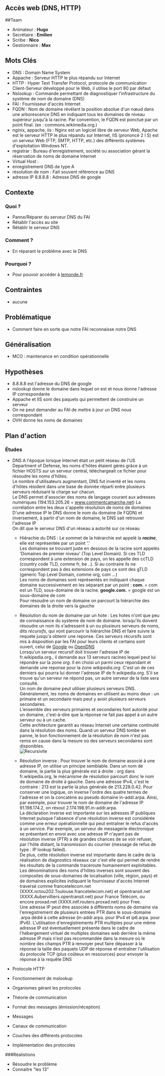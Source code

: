 **Accès web (DNS, HTTP)**
--------------------------

##Team
   * Animateur : **Hugo**
   * Secrétaire : **Emilien**
   * Scribe : **Nico**
   * Gestionnaire : **Max**


## Mots Clés
   * DNS : Domain Name System
   * Appache : Serveur HTTP le plus répandu sur Internet
   * HTTP : Hyper Text Transfer Protocol, protocole de communication Client-Serveur développé pour le Web, il utilise le port 80 par défaut
   * Nslookup : Commande permettant de diagnostiquer l'infrastructure du système de nom de domaine (DNS)
   * FAI : Fournisseur d'accès Internet
   * FQDN : Nom de domaine révélant la position absolue d'un nœud dans une arborescence DNS en indiquant tous les domaines de niveau supérieur jusqu'à la racine. Par convention, le FQDN est ponctué par un point final. (ex : commons.wikimedia.org.)
   * nginix, appache, iis : Nginx est un logiciel libre de serveur Web, Apache est le serveur HTTP le plus répandu sur Internet, IIS (prononcé 2 I S) est un serveur Web (FTP, SMTP, HTTP, etc.) des différents systèmes d'exploitation Windows NT.
   * registrar : Bureau d'enregistrement, société ou association gérant la réservation de noms de domaine Internet
   * Virtual Host : 
   * enregistrement DNS de type A
   * résolution de nom : Fait souvent référence au DNS
   * adresse IP 8.8.8.8 : Adresse DNS de google
    

## Contexte

### Quoi ?
 *  Panne/Réparer du serveur DNS du FAI
 * Rétablir l'accès au site
 * Rétablir le serveur DNS
  
### Comment ?
  * En réparant le problème avec le DNS
  
### Pourquoi ?
* Pour pouvoir accéder à [lemonde.fr](lemonde.fr)

## Contraintes
   * aucune

## Problématique
   * Comment faire en sorte que notre FAI reconnaisse notre DNS


## Généralisation
   * MCO : maintenance en condition opérationnelle

## Hypothèses
 * 8.8.8.8 est l'adresse du DNS de google
 * nslookup donne le domaine dans lequel on est et nous donne l'adresse IP correspondante
 * Appache et IIS sont des paquets qui permettent de construire un serveur
 * On ne peut demander au FAI de mettre à jour un DNS nous correspondant
 * OVH donne les noms de domaines
   
## Plan d'action

### Études
  * DNS
  A l'époque lorsque Internet était un petit réseau de l'US Department of Defense, les noms d'hôtes étaient gérés grâce à un fichier HOSTS sur un serveur central, téléchargeait ce fichier pour résoudre les noms d'hôtes.  
  Le nombre d'utilisateurs augmentant, DNS fut inventé et les noms d'hôtes résident dans une base de donnée réparti entre plusieurs serveurs réduisant la charge sur chacun.    
  Le DNS permet d'associer des noms de langage courant aux adresses numériques (194.153.205.26 = www.commentcamarche.net)
  La corrélation entre les deux s'appelle résolution de noms de domaines
  D'une adresse IP le DNS donne le nom du domaine (le FQDN) et inversement, à partir d'un nom de domaine, le DNS sait retrouver l'adresse IP  
  On dit que le serveur DNS d'un réseau a autorité sur ce réseau  

    * Hiérachie du DNS :
    Le sommet de la hiérarchie est appelé la **_racine_**, elle est représentée par un point '.'  
    Les domaines se trouvant juste en dessous de la racine sont appelés 'Domaines de premier niveau' (Top Level Domain). Si ces TLD correspondent à une extension de pays, on les appelle des ccTLD (country code TLD, comme fr, be ..). Si au contraire ils ne correspondent pas à des extensions de pays ce sont des gTLD (generic Top Level Domain, comme org, com ...)  
    Les noms de domaines sont représentés en indiquant chaque domaine successivement en les séparant par un point : **com.** = com est un TLD, sous-domaine de la racine. **google.com.** = google est un sous-domaine de com  
    Pour résoudre un nom de domaine on parcourt la hiérarchie des domaines de la droite vers la gauche

    * Résolution du nom de domaine par un hote :
    Les hotes n'ont que peu de connaissance du systeme de nom de domaine. lorsqu'ils doivent résoudre un nom ils s'adressent à un ou plusieurs serveurs de noms, dits *récursifs*, qui vont parcourir la hiérarchie DNS et faire suivre la requete jusqu'a obtenir une reponse. Ces serveurs récursifs sont mis à disposition par les FAI pour leurs clients et certains sont ouvert, celui de [Google](https://fr.wikipedia.org/wiki/Google_Public_DNS) ou [OpenDNS](https://fr.wikipedia.org/wiki/OpenDNS)  
    Lorsqu'un serveur recursif doit trouver l'adresse IP de fr.wikipedia.org., il demande aux 13 serveurs racines lequel peut lui répondre sur la zone *org*. Il en choisi un parmi ceux répondant et demande une reponse pour la zone *wikipedia.org*. C'est un de ces derniers qui pourra lui donner l'adresse IP de fr.wikipedia.org. S'il se trouve qu'un serveur ne répond pas, un autre serveur de la liste sera consulté.  
    Un nom de domaine peut utiliser plusieurs serveurs DNS. Généralement, les noms de domaines en utilisent au moins deux : un primaire et un secondaire mais peut y avoir plusieurs serveurs secondaires.  
    L'ensemble des serveurs primaires et secondaires font autorité pour un domaine, c'est-à-dire que la réponse ne fait pas appel à un autre serveur ou à un cache.  
    Cette architecture garantit au réseau Internet une certaine continuité dans la résolution des noms. Quand un serveur DNS tombe en panne, le bon fonctionnement de la résolution de nom n'est pas remis en cause dans la mesure où des serveurs secondaires sont disponibles.  
    ![Recursivite](https://upload.wikimedia.org/wikipedia/commons/thumb/c/cc/DNS_iterations.svg/400px-DNS_iterations.svg.png)


    * Résolution inverse :
    Pour trouver le nom de domaine associé à une adresse IP, on utilise un principe semblable. Dans un nom de domaine, la partie la plus générale est à droite : org dans fr.wikipedia.org, le mécanisme de résolution parcourt donc le nom de domaine de droite à gauche. Dans une adresse IPv4, c'est le contraire : 213 est la partie la plus générale de 213.228.0.42. Pour conserver une logique, on inverse l'ordre des quatre termes de l'adresse et on la concatène au pseudo domaine in-addr.arpa. Ainsi, par exemple, pour trouver le nom de domaine de l'adresse IP 91.198.174.2, on résout 2.174.198.91.in-addr.arpa.  
    La déclaration inverse est importante sur les adresses IP publiques Internet puisque l'absence d'une résolution inverse est considérée comme une erreur opérationnelle qui peut entraîner le refus d'accès à un service. Par exemple, un serveur de messagerie électronique se présentant en envoi avec une adresse IP n'ayant pas de résolution inverse (PTR) a de grandes chances de se voir refuser, par l'hôte distant, la transmission du courrier (message de refus de type : IP lookup failed).  
    De plus, cette résolution inverse est importante dans le cadre de la réalisation de diagnostics réseaux car c'est elle qui permet de rendre les résultats de la commande traceroute humainement exploitables.  
    Les dénominations des noms d'hôtes inverses sont souvent des composites de sous-domaines de localisation (ville, région, pays) et de domaines explicites indiquant le fournisseur d'accès Internet traversé comme francetelecom.net (XXXX.nctou202.Toulouse.francetelecom.net) et opentransit.net (XXXX.Aubervilliers.opentransit.net) pour France Télécom, ou encore proxad.net (XXXX.intf.routers.proxad.net) pour Free.    
    Une adresse IP peut être associée à différents noms de domaine via l'enregistrement de plusieurs entrées PTR dans le sous-domaine .arpa dédié à cette adresse (in-addr.arpa. pour IPv4 et ip6.arpa. pour IPv6). L'utilisation d'enregistrements PTR multiples pour une même adresse IP est éventuellement présente dans le cadre de l'hébergement virtuel de multiples domaines web derrière la même adresse IP mais n'est pas recommandée dans la mesure où le nombre des champs PTR à renvoyer peut faire dépasser à la réponse la taille des paquets UDP de réponse et entraîner l'utilisation du protocole TCP (plus coûteux en ressources) pour envoyer la réponse à la requête DNS

  * Protocole HTTP
  * Fonctionnement de mslookup
  * Organismes gérant les protocoles
  * Théorie de communication
  * Format des messages (émission/réception)
  * Messages
  * Canaux de communication
  * Couches des différents protocoles
  * Implémentation des protocoles
  
###Réalistions
  * Résoudre le problème 
  * Connaitre "les 13"